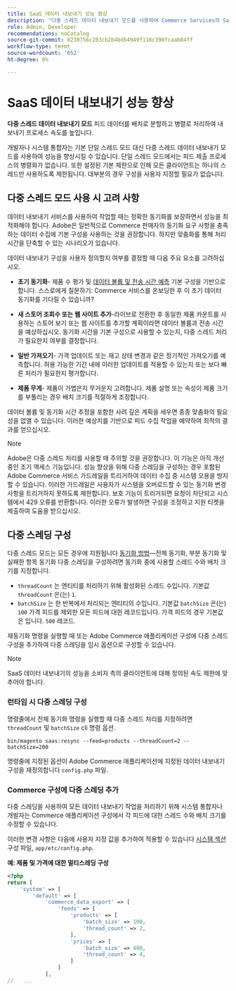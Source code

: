 ```yaml
---
title: SaaS 데이터 내보내기 성능 향상
description: "다중 스레드 데이터 내보내기 모드를 사용하여 Commerce Services의 SaaS 데이터 내보내기 성능을 향상시키는 방법에 대해 알아봅니다."
role: Admin, Developer
recommendations: noCatalog
source-git-commit: 8230756c203cb2b4bdb4949f116c398fcaab84ff
workflow-type: tm+mt
source-wordcount: '652'
ht-degree: 0%

---
```


# SaaS 데이터 내보내기 성능 향상

**다중 스레드 데이터 내보내기 모드** 피드 데이터를 배치로 분할하고 병렬로 처리하여 내보내기 프로세스 속도를 높입니다.

개발자나 시스템 통합자는 기본 단일 스레드 모드 대신 다중 스레드 데이터 내보내기 모드를 사용하여 성능을 향상시킬 수 있습니다. 단일 스레드 모드에서는 피드 제출 프로세스의 병렬화가 없습니다. 또한 설정된 기본 제한으로 인해 모든 클라이언트는 하나의 스레드만 사용하도록 제한됩니다. 대부분의 경우 구성을 사용자 지정할 필요가 없습니다.

## 다중 스레드 모드 사용 시 고려 사항

데이터 내보내기 서비스를 사용하여 작업할 때는 정확한 동기화를 보장하면서 성능을 최적화해야 합니다.
Adobe은 일반적으로 Commerce 판매자의 동기화 요구 사항을 충족하는 데이터 수집에 기본 구성을 사용하는 것을 권장합니다. 하지만 맞춤화를 통해 처리 시간을 단축할 수 있는 시나리오가 있습니다.

데이터 내보내기 구성을 사용자 정의할지 여부를 결정할 때 다음 주요 요소를 고려하십시오.

- **초기 동기화**- 제품 수 평가 및 [데이터 볼륨 및 전송 시간 예측](estimate-data-volume-sync-time.md) 기본 구성을 기반으로 합니다. 스스로에게 질문하기: Commerce 서비스를 온보딩한 후 이 초기 데이터 동기화를 기다릴 수 있습니까?

- **새 스토어 조회수 또는 웹 사이트 추가**-라이브로 전환한 후 동일한 제품 카운트를 사용하는 스토어 보기 또는 웹 사이트를 추가할 계획이라면 데이터 볼륨과 전송 시간을 예상하십시오. 동기화 시간을 기본 구성으로 사용할 수 있는지, 다중 스레드 처리가 필요한지 여부를 결정합니다.

- **일반 가져오기**- 가격 업데이트 또는 재고 상태 변경과 같은 정기적인 가져오기를 예측합니다. 허용 가능한 기간 내에 이러한 업데이트를 적용할 수 있는지 또는 보다 빠른 처리가 필요한지 평가합니다.

- **제품 무게**- 제품이 가볍은지 무거운지 고려합니다. 제품 설명 또는 속성이 제품 크기를 부풀리는 경우 배치 크기를 적절하게 조정합니다.

데이터 볼륨 및 동기화 시간 추정을 포함한 사려 깊은 계획을 세우면 종종 맞춤화의 필요성을 없앨 수 있습니다. 이러한 예상치를 기반으로 피드 수집 작업을 예약하여 최적의 결과를 얻으십시오.

>[!NOTE]
>
>Adobe은 다중 스레드 처리를 사용할 때 주의할 것을 권장합니다. 이 기능은 아직 개선 중인 조기 액세스 기능입니다. 성능 향상을 위해 다중 스레딩을 구성하는 경우 포함된 Adobe Commerce 서비스 가드레일을 트리거하여 데이터 수집 중 시스템 오용을 방지할 수 있습니다. 이러한 가드레일은 사용자가 시스템을 오버로드할 수 있는 동기화 변경 사항을 트리거하지 못하도록 제한합니다. 보호 기능이 트리거되면 요청이 차단되고 시스템에서 429 오류를 반환합니다. 이러한 오류가 발생하면 구성을 조정하고 지원 티켓을 제출하여 도움을 받으십시오.

## 다중 스레딩 구성

다중 스레드 모드는 모든 경우에 지원됩니다 [동기화 방법](data-synchronization.md#synchronization-process)—전체 동기화, 부분 동기화 및 실패한 항목 동기화 다중 스레딩을 구성하려면 동기화 중에 사용할 스레드 수와 배치 크기를 지정합니다.

- `threadCount` 는 엔티티를 처리하기 위해 활성화된 스레드 수입니다. 기본값 `threadCount` 은(는) `1`.
- `batchSize` 는 한 반복에서 처리되는 엔티티의 수입니다. 기본값 `batchSize` 은(는) `100` 가격 피드를 제외한 모든 피드에 대한 레코드입니다. 가격 피드의 경우 기본값은 입니다. `500` 레코드.

재동기화 명령을 실행할 때 또는 Adobe Commerce 애플리케이션 구성에 다중 스레드 구성을 추가하여 다중 스레딩을 임시 옵션으로 구성할 수 있습니다.

>[!NOTE]
>
>SaaS 데이터 내보내기의 성능을 소비자 측의 클라이언트에 대해 정의된 속도 제한에 맞추어야 합니다.

### 런타임 시 다중 스레딩 구성

명령줄에서 전체 동기화 명령을 실행할 때 다중 스레드 처리를 지정하려면 `threadCount` 및 `batchSize` cli 명령 옵션.

```
bin/magento saas:resync --feed=products --threadCount=2 --batchSize=200
```

명령줄에 지정된 옵션이 Adobe Commerce 애플리케이션에 지정된 데이터 내보내기 구성을 재정의합니다 `config.php` 파일.

### Commerce 구성에 다중 스레딩 추가

다중 스레딩을 사용하여 모든 데이터 내보내기 작업을 처리하기 위해 시스템 통합자나 개발자는 Commerce 애플리케이션 구성에서 각 피드에 대한 스레드 수와 배치 크기를 수정할 수 있습니다.

이러한 변경 사항은 다음에 사용자 지정 값을 추가하여 적용할 수 있습니다 [시스템 섹션](https://experienceleague.adobe.com/en/docs/commerce-operations/configuration-guide/files/config-reference-configphp#system) 구성 파일, `app/etc/config.php`.

**예: 제품 및 가격에 대한 멀티스레딩 구성**

```php
<?php
return [
    'system' => [
        'default' => [
            'commerce_data_export' => [
                'feeds' => [
                    'products' => [
                        'batch_size' => 100,
                        'thread_count' => 2,
                    ],
                    'prices' => [
                        'batch_size' => 400,
                        'thread_count' => 4,
                    ]
                ]
            ],
//   ...
```
